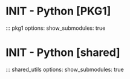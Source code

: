 # INIT - Python \[PKG1\]

::: pkg1
    options:
        show_submodules: true


# INIT - Python \[shared\]

::: shared_utils
    options:
        show_submodules: true
